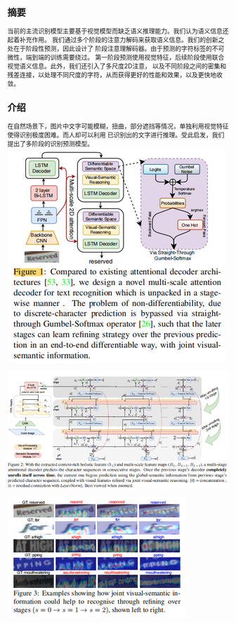 ## 摘要
当前的主流识别模型主要基于视觉模型而缺乏语义推理能力。我们认为语义信息还起着补充作用。
我们通过多个阶段的注意力解码来获取语义信息。我们的创新之处在于阶段性预测，因此设计了
阶段注意理解码器。由于预测的字符标签的不可微性，端到端的训练需要绕过。
第一阶段预测使用视觉特征，后续阶段使用联合视觉语义信息。此外，我们还引入了多尺度2D注意，
以及不同阶段之间的密集和残差连接，以处理不同尺度的字符，从而获得更好的性能和效果，以及更快地收敛。

## 介绍
在自然场景下，图片中文字可能模糊，扭曲，部分遮挡等情况，单独利用视觉特征使得识别极度困难。而人却可以利用
已识别出的文字进行推理。受此启发，我们提出了多阶段的识别预测模型。
![img_11.png](../img/img_JVSR1.png)

![img_12.png](../img/img_JVSR2.png)

![img_13.png](../img/img_JVSR3.png)